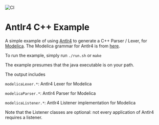 ![CI](https://github.com/teverett/antlr4-cpp-example/workflows/CI/badge.svg)

# Antlr4 C++ Example

A simple example of using [Antlr4](http://www.antlr.org/) to generate a C++ Parser / Lexer, for [Modelica](https://www.modelica.org/).  The Modelica grammar for Antlr4 is from [here](https://github.com/antlr/grammars-v4/tree/master/modelica).

To run the example, simply run `./run.sh` or `make`

The example presumes that the java executable is on your path.

The output includes

`modelicaLexer.*`: Antlr4 Lexer for Modelica

`modelicaParser.*`: Antlr4 Parser for Modelica

`modelicaListener.*`: Antlr4 Listener implementation for Modelica

Note that the Listener classes are optional: not every application of Antlr4 requires a listener.


